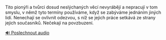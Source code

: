 
Tito pionýři a tvůrci dosud neslýchaných věcí nevyrábějí a nepracují v tom smyslu, v němž tyto termíny používáme, když se zabýváme jednáním jiných lidí. Nenechají se ovlivnit odezvou, s níž se jejich práce setkává ze strany jejich současníků. Nečekají na povzbuzení.

[🔊 Poslechnout audio](/data/7-paragraphs/audio/chapter_129/para_001-Tito-pioni-a-tvrci-dosud-neslchanch-vc-nevy.mp3)
